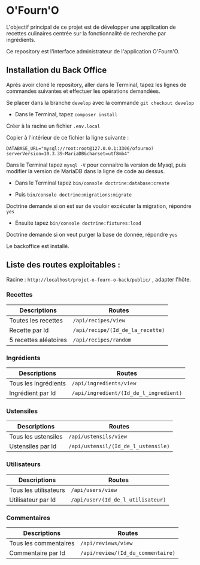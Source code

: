 # O'Fourn'O

L'objectif principal de ce projet est de développer une application de recettes culinaires centrée sur la fonctionnalité de recherche par ingrédients.

Ce repository est l'interface administrateur de l'application O'Fourn'O.

## Installation du Back Office

Après avoir cloné le repository, aller dans le Terminal, tapez les lignes de commandes suivantes et effectuer les opérations demandées.

Se placer dans la branche ```develop``` avec la commande ```git checkout develop```

- Dans le Terminal, tapez ```composer install```

Créer à la racine un fichier ```.env.local```

Copier à l'intérieur de ce fichier la ligne suivante : 

```DATABASE_URL="mysql://root:root@127.0.0.1:3306/ofourno?serverVersion=10.3.39-MariaDB&charset=utf8mb4"```

Dans le Terminal tapez ```mysql -V``` pour connaitre la version de Mysql, puis modifier la version de MariaDB dans la ligne de code au dessus.

- Dans le Terminal tapez ```bin/console doctrine:database:create```
  
- Puis ```bin/console doctrine:migrations:migrate``` 
  
Doctrine demande si on est sur de vouloir excécuter la migration, répondre ```yes```

- Ensuite tapez ```bin/console doctrine:fixtures:load``` 
  
Doctrine demande si on veut purger la base de donnée, répondre ```yes```

Le backoffice est installé.

## Liste des routes exploitables : 

Racine : ```http://localhost/projet-o-fourn-o-back/public/``` , adapter l'hôte.


### Recettes

| Descriptions          | Routes                               |
| --------------------- | ------------------------------------ |
| Toutes les recettes   | ```/api/recipes/view```              |
| Recette par Id        | ```/api/recipe/(Id_de_la_recette)``` |
| 5 recettes aléatoires | ```/api/recipes/random```            |

### Ingrédients

| Descriptions         | Routes                                     |
| -------------------- | ------------------------------------------ |
| Tous les ingrédients | ```/api/ingredients/view```                |
| Ingrédient par Id    | ```/api/ingredient/(Id_de_l_ingredient)``` |

### Ustensiles

| Descriptions        | Routes                                  |
| ------------------- | --------------------------------------- |
| Tous les ustensiles | ```/api/ustensils/view```               |
| Ustensiles par Id   | ```/api/ustensil/(Id_de_l_ustensile)``` |

### Utilisateurs

| Descriptions          | Routes                                |
| --------------------- | ------------------------------------- |
| Tous les utilisateurs | ```/api/users/view```                 |
| Utilisateur par Id    | ```/api/user/(Id_de_l_utilisateur)``` |

### Commentaires

| Descriptions          | Routes                                |
| --------------------- | ------------------------------------- |
| Tous les commentaires | ```/api/reviews/view```               |
| Commentaire par Id    | ```/api/review/(Id_du_commentaire)``` |
